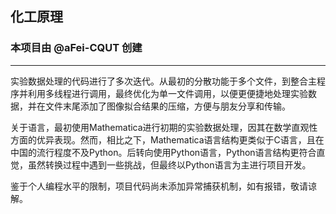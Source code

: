 ## 化工原理

### 本项目由 @aFei-CQUT 创建

---

实验数据处理的代码进行了多次迭代。从最初的分散功能于多个文件，到整合主程序并利用多线程进行调用，最终优化为单一文件调用，以便更便捷地处理实验数据，并在文件末尾添加了图像拟合结果的压缩，方便与朋友分享和传输。

关于语言，最初使用Mathematica进行初期的实验数据处理，因其在数学直观性方面的优异表现。然而，相比之下，Mathematica语言结构更类似于C语言，且在中国的流行程度不及Python。后转向使用Python语言，Python语言结构更符合直觉，虽然转换过程中遇到一些挑战，但最终以Python语言为主进行项目开发。

鉴于个人编程水平的限制，项目代码尚未添加异常捕获机制，如有报错，敬请谅解。
